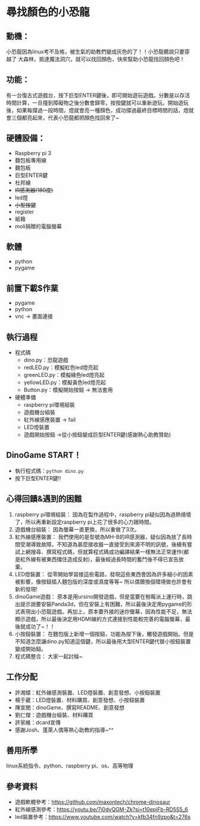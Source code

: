 # 尋找顏⾊的⼩恐⿓
## 動機：
⼩恐⿓因為linux考不及格，被⽣氣的助教們變成灰⾊的了！！⼩恐⿓聽說只要穿越了
⼤森林，抵達魔法洞⽳，就可以找回顏⾊，快來幫助⼩恐⿓找回顏⾊吧！
## 功能：
有⼀台復古式遊戲台，按下巨型ENTER鍵後，即可開始遊玩遊戲。分數是以存活時間計算，一旦撞到障礙物之後分數會歸零，按按鍵就可以重新遊玩。開始遊玩後，如果每撐過一段時間，燈就會亮⼀種顏⾊，成功撐過最終目標時間的話，燈就會三個都亮起來，代表小恐龍都把顏色找回來了~
## 硬體設備：
- Raspberry pi 3
- 麵包板專⽤線
- 麵包板
- 巨型ENTER鍵
- 杜邦線
- ~~IR感測器(180度)~~
- led燈
- ~~小型按鍵~~
- register
- 紙箱
- moli捐贈的電腦螢幕
## 軟體
- python
- pygame
## 前置下載$作業
- pygame
- python
- vnc -> 畫面連接
## 執行過程
- 程式碼
  - dino.py：恐龍遊戲
  - redLED.py：模擬紅色led燈亮起
  - greenLED.py：模擬綠色led燈亮起
  - yellowLED.py：模擬黃色led燈亮起
  - Button.py：模擬開始按鈕 -> 無法套用
- 硬體準備
  - raspberry pi環境組裝
  - 遊戲機台組裝
  - 紅外線感應裝置 -> fail
  - LED燈裝置
  - 遊戲開始按鈕 ->從小按鈕變成巨型ENTER鍵(感謝熱心助教贊助)
## DinoGame START！
- 執行程式碼：`python dino.py`
- 按下巨型ENTER鍵!!
## 心得回饋&遇到的困難
1. raspberry pi環境組裝：
因為在製作過程中，raspberry pi疑似因為過熱燒壞了，所以再重新設定raspberry pi上花了很多的心力跟時間。
2. 遊戲機台組裝：
因為螢幕一直更換，所以重做了3次。
3. 紅外線感應裝置：
我們使用的是型號為MH-B的IR感測器，疑似因為放了長時間受潮導致故障，不知道為甚麼接收器一直接受到來源不明的訊號，後續有嘗試上網搜尋、撰寫程式碼，但就算程式碼成功編譯結果一樣無法正常運作(都是紅外線有被東西擋住造成反射)，最後經過長時間的奮鬥後不得已宣告放棄。
4. LED燈裝置：
從零開始學習接這些電路，發現這些東西會因為許多細小的因素被影響，像按鈕插入麵包版的深度或濕度等等~ 所以偶爾換個環境做也許會有新的發現!
5. dinoGame遊戲：
原本是用ursino開發遊戲，但是當要在樹莓派上運行時，跳出提示說要安裝Panda3d，但在安裝上有困難，所以最後決定用pygame的形式表現出小恐龍遊戲。再加上，原本要外接的迷你螢幕，因為性能不足，無法顯示遊戲，所以最後決定用HDMI線的方式連接到性能較完善的電腦螢幕，最後就成功了~！！
6. 小按鈕裝置：
  在麵包版上新增一個按鈕，功能為按下後，觸發遊戲開始。但是不知道怎麼讓dino.py知道這個鍵，所以最後用大型ENTER鍵代替小按鈕裝置變成開始鈕。
8. 程式碼整合：
大家一起討稐~

## 工作分配
- 許湘蝶：紅外線感測裝置、LED燈裝置、創意發想、小按鈕裝置
- 楊于葳：LED燈裝置、材料購買、創意發想、小按鈕裝置
- 陳宣閔：dinoGame、撰寫README、創意發想
- 劉仁傑：遊戲機台組裝、材料購買
- 許家維：dcard宣傳
- 感謝Josh、蓬萊人偶等熱心助教的指導~^^
## 善用所學
linux系統指令、python、raspberry pi、os、高等物理
## 參考資料
- 遊戲軟體參考：https://github.com/maxontech/chrome-dinosaur
- 紅外線感測參考：https://youtu.be/7i0dvQGM-Zk?si=t10epjFb-RD5S5_6
- led裝置參考：https://www.youtube.com/watch?v=kfb34fn9zpo&t=276s
